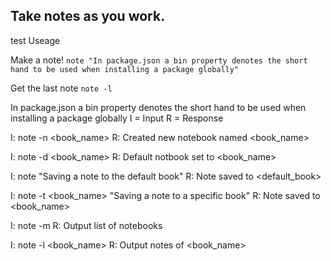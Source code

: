 ## Take notes as you work.
test
Useage

Make a note!
`note "In package.json a bin property denotes the short hand to be used when installing a package globally"`

Get the last note
`note -l`

In package.json a bin property denotes the short hand to be used when installing a package globally
I = Input
R = Response

I: note -n <book_name>
R: Created new notebook named <book_name>

I: note -d <book_name>
R: Default notbook set to <book_name>

I: note "Saving a note to the default book"
R: Note saved to <default_book>

I: note -t <book_name> "Saving a note to a specific book"
R: Note saved to <book_name> 

I: note -m
R: Output list of notebooks

I: note -l <book_name>
R: Output notes of <book_name>